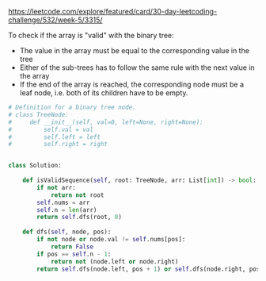 <https://leetcode.com/explore/featured/card/30-day-leetcoding-challenge/532/week-5/3315/>

To check if the array is "valid" with the binary tree:

- The value in the array must be equal to the corresponding value in the tree
- Either of the sub-trees has to follow the same rule with the next value in the array
- If the end of the array is reached, the corresponding node must be a leaf node, i.e. both of its children have to be empty.

```python
# Definition for a binary tree node.
# class TreeNode:
#     def __init__(self, val=0, left=None, right=None):
#         self.val = val
#         self.left = left
#         self.right = right


class Solution:
    
    def isValidSequence(self, root: TreeNode, arr: List[int]) -> bool:
        if not arr:
            return not root
        self.nums = arr
        self.n = len(arr)
        return self.dfs(root, 0)
        
    def dfs(self, node, pos):
        if not node or node.val != self.nums[pos]:
            return False
        if pos == self.n - 1:
            return not (node.left or node.right)
        return self.dfs(node.left, pos + 1) or self.dfs(node.right, pos + 1)
        
```

